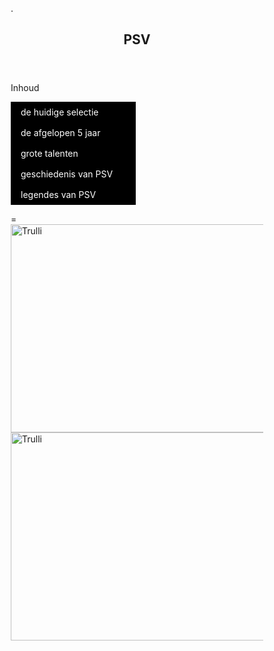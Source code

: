 .<!DOCTYPE html>
<html lang="en">
<head>
<title>CSS Template</title>
<meta charset="utf-8">
<meta name="viewport" content="width=device-width, initial-scale=1">
<style>
* {
  box-sizing: border-box;
}

body {
  font-family: Arial, Helvetica, sans-serif;
}

/* Style the header */
header {
  background-color: #f00;
  padding: 30px;
  text-align: center;
  font-size: 35px;
  color: white;
}


/* Style the list inside the menu */
nav ul {
  list-style-type: none;
  padding: 0;
}

/* Style the footer */
footer {
  background-color: #0a0a0a;
  padding: 10px;
  text-align: center;
  color: white;
}

</style>
</head>
<body>




<header>
  <h2>PSV</h2>
</header>


  
<footer>
  <p>Inhoud
 </p>


</body>
</html>
<div name=>
<p><p>


  <p>
 </p>

 <!DOCTYPE html>
<html>

<style>
ul {
  list-style-type: none;
  margin: 0;
  padding: 0;
  width: 200px;
  background-color: #000;
}

li a {
  display: block;
  color: #fff;
  padding: 8px 16px;
  text-decoration: none;
}

/* Change the link color on hover */
li a:hover {
  background-color: #555;
  color: black;
}
</style>
</head>
<body>


<ul>
  <li><a href="huidig.html">de huidige selectie</a></li>
  <li><a href="#news">de afgelopen 5 jaar</a></li>
  <li><a href="#contact">grote talenten</a></li>
  <li><a href="#about">geschiedenis van PSV</a></li>
  <li><a href="#about">legendes van PSV</a></li>
</ul>

</body>
</html>
 
<footer>
  <p>
 </p>
</footer>
<!DOCTYPE html>
<html>
<body>

=
<img src="https://media.nu.nl/m/z1yx1xsaexdv_wd1280.jpg/psv-mist-gotze-ook-in-cruciaal-europa-league-duel-met-paok.jpg" alt="Trulli" width="600" height="333"><img src="https://media.nu.nl/m/ohcx4yqamym5_wd1280.jpg/psv-met-ihattaren-en-viergever-tegen-heracles-reserverol-malen.jpg" alt="Trulli" width="600" height="333">

</body>
</html>

